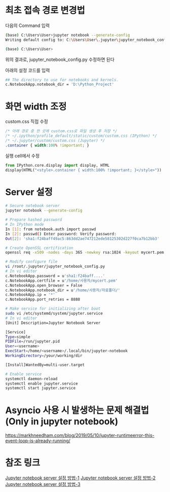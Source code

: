 # 최초 접속 경로 변경법

다음의 Command 입력
```bash
(base) C:\Users\User>jupyter notebook --generate-config
Writing default config to: C:\Users\User\.jupyter\jupyter_notebook_config.py

(base) C:\Users\User>
```
위의 결과로, jupyter_notebook_config.py 수정하면 된다

아래의 설정 코드를 입력
```bash
## The directory to use for notebooks and kernels.
c.NotebookApp.notebook_dir = 'D:\Python_Project'
```

# 화면 width 조정

custom.css 직접 수정
```css
/* 아래 경로 중 한 곳에 custom.css로 파일 생성 후 저장 */
/* ~/.ipython/profile_default/static/custom/custom.css (IPython) */
/* ~/.jupyter/custom/custom.css (Jupyter) */
.container { width:100% !important; }
```

실행 cell에서 수정
```python
from IPython.core.display import display, HTML
display(HTML("<style>.container { width:100% !important; }</style>"))
```

# Server 설정

```bash
# Secure notebook server
jupyter notebook --generate-config

# Prepare hashed password
# In IPython mode
In [1]: from notebook.auth import passwd 
In [2]: passwd() Enter password: Verify password: 
Out[2]: 'sha1:f24baff49ac5:863dd2ae747212ede58125302d227f0ca7b12bb3'

# Create OpenSSL certification
openssl req -x509 -nodes -days 365 -newkey rsa:1024 -keyout mycert.pem -out mycert.pem

# Modify configure file
vi /root/.jupyter/jupyter_notebook_config.py
# In vi editor
c.NotebookApp.password = u'sha1:f24baff....' 
c.NotebookApp.certfile = u'/home/사용자/mycert.pem'
c.NotebookApp.open_browser = False
c.NotebookApp.notebook_dir = u'/home/사용자/자료폴더/'
c.NotebookApp.ip = '*'
c.NotebookApp.port_retries = 8888

# Make service for initializing after boot
sudo vi /etc/systemd/system/jupyter.service
# In vi editor
[Unit] Description=Jupyter Notebook Server

[Service]
Type=simple
PIDFile=/run/jupyter.pid
User=<username>
ExecStart=/home/<username>/.local/bin/jupyter-notebook
WorkingDirectory=/your/working/dir

[Install]WantedBy=multi-user.target

# Enable service
systemctl daemon-reload
systemctl enable jupyter.service
systemctl start jupyter.service
```
# Asyncio 사용 시 발생하는 문제 해결법(Only in jupyter notebook)
https://markhneedham.com/blog/2019/05/10/jupyter-runtimeerror-this-event-loop-is-already-running/

# 참조 링크
[Jupyter notebook server 설정 방법-1](https://yongbeomkim.github.io/jupyter-server/)
[Jupyter notebook server 설정 방법-2](https://goodtogreate.tistory.com/entry/IPython-Notebook-%EC%84%A4%EC%B9%98%EB%B0%A9%EB%B2%95)
[Jupyter notebook server 설정 방법-3](https://medium.com/@GuruAtWork/jupyter-notebook-adding-certificates-for-ease-of-use-447f476b9112)